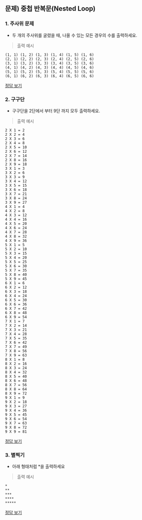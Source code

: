 ## 문제) 중첩 반복문(Nested Loop)

### 1. 주사위 문제 
* 두 개의 주사위를 굴렸을 때, 나올 수 있는 모든 경우의 수를 출력하세요.

> 출력 예시 

```
(1, 1) (1, 2) (1, 3) (1, 4) (1, 5) (1, 6)  
(2, 1) (2, 2) (2, 3) (2, 4) (2, 5) (2, 6) 
(3, 1) (3, 2) (3, 3) (3, 4) (3, 5) (3, 6) 
(4, 1) (4, 2) (4, 3) (4, 4) (4, 5) (4, 6) 
(5, 1) (5, 2) (5, 3) (5, 4) (5, 5) (5, 6) 
(6, 1) (6, 2) (6, 3) (6, 4) (6, 5) (6, 6) 
```

[정답 보기](quiz01_1.py)

### 2. 구구단
* 구구단을 2단에서 부터 9단 까지 모두 출력하세요.

> 출력 예시 

```
2 X 1 = 2
2 X 2 = 4
2 X 3 = 6
2 X 4 = 8
2 X 5 = 10
2 X 6 = 12
2 X 7 = 14
2 X 8 = 16
2 X 9 = 18
3 X 1 = 3
3 X 2 = 6
3 X 3 = 9
3 X 4 = 12
3 X 5 = 15
3 X 6 = 18
3 X 7 = 21
3 X 8 = 24
3 X 9 = 27
4 X 1 = 4
4 X 2 = 8
4 X 3 = 12
4 X 4 = 16
4 X 5 = 20
4 X 6 = 24
4 X 7 = 28
4 X 8 = 32
4 X 9 = 36
5 X 1 = 5
5 X 2 = 10
5 X 3 = 15
5 X 4 = 20
5 X 5 = 25
5 X 6 = 30
5 X 7 = 35
5 X 8 = 40
5 X 9 = 45
6 X 1 = 6
6 X 2 = 12
6 X 3 = 18
6 X 4 = 24
6 X 5 = 30
6 X 6 = 36
6 X 7 = 42
6 X 8 = 48
6 X 9 = 54
7 X 1 = 7
7 X 2 = 14
7 X 3 = 21
7 X 4 = 28
7 X 5 = 35
7 X 6 = 42
7 X 7 = 49
7 X 8 = 56
7 X 9 = 63
8 X 1 = 8
8 X 2 = 16
8 X 3 = 24
8 X 4 = 32
8 X 5 = 40
8 X 6 = 48
8 X 7 = 56
8 X 8 = 64
8 X 9 = 72
9 X 1 = 9
9 X 2 = 18
9 X 3 = 27
9 X 4 = 36
9 X 5 = 45
9 X 6 = 54
9 X 7 = 63
9 X 8 = 72
9 X 9 = 81
```

[정답 보기](quiz01_2.py)

### 3. 별찍기
* 아래 형태처럼 *을 출력하세요

> 출력 예시

```
*
**
***
****
*****
``` 

[정답 보기](quiz01_3.py)



